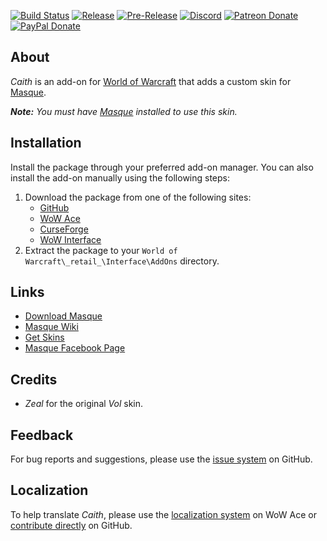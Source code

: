 [![Build Status](https://img.shields.io/travis/StormFX/Masque_Caith/master.svg?label=Build&style=flat-square)](https://travis-ci.org/StormFX/Masque_Caith)
[![Release](https://img.shields.io/github/release/StormFX/Masque_Caith.svg?label=Release&style=flat-square)](https://github.com/StormFX/Masque_Caith/releases)
[![Pre-Release](https://img.shields.io/github/tag-pre/StormFX/Masque_Caith.svg?label=Pre-Release&style=flat-square)](https://github.com/StormFX/Masque_Caith/releases)
[![Discord](https://img.shields.io/badge/Discord-StormFX-7289da.svg?style=flat-square)](https://discord.gg/Q2s9MD)
[![Patreon Donate](https://img.shields.io/badge/Patreon-Donate-f96854.svg?style=flat-square)](https://www.patreon.com/stormfx)
[![PayPal Donate](https://img.shields.io/badge/PayPal-Donate-009CDE.svg?style=flat-square)](https://www.paypal.com/cgi-bin/webscr?cmd=_s-xclick&hosted_button_id=EELAK9TC4W4KQ)

## About

_Caith_ is an add-on for [World of Warcraft](https://worldofwarcraft.com "World of Warcraft") that adds a custom skin for [Masque][].

_**Note:** You must have [Masque][] installed to use this skin._

## Installation

Install the package through your preferred add-on manager. You can also install the add-on manually using the following steps:

1. Download the package from one of the following sites:
    - [GitHub](https://github.com/StormFX/Masque_Caith "Download from GitHub")
    - [WoW Ace](https://www.wowace.com/projects/masque-caith "Download from WoW Ace")
    - [CurseForge](https://www.curseforge.com/wow/addons/masque-caith "Download from CurseForge")
    - [WoW Interface](https://www.wowinterface.com/downloads/info8869 "Download from WoW Interface")  
2. Extract the package to your `World of Warcraft\_retail_\Interface\AddOns` directory.

## Links

- [Download Masque][Masque]
- [Masque Wiki](https://github.com/StormFX/Masque/wiki "Masque Wiki")
- [Get Skins](https://github.com/StormFX/Masque/wiki/Skin-List "Masque Skin List")
- [Masque Facebook Page](https://www.facebook.com/masqueui "Masque on Facebook")

## Credits

- _Zeal_ for the original _Vol_ skin.

## Feedback

For bug reports and suggestions, please use the [issue system](https://github.com/StormFX/Masque_Caith/issues "Report an Issue") on GitHub.

## Localization

To help translate _Caith_, please use the [localization system](https://www.wowace.com/projects/masque-caith/localization "Translate on WoW Ace") on WoW Ace or [contribute directly](https://github.com/StormFX/Masque_Caith "Translate on GitHub") on GitHub.

[Masque]: https://www.wowace.com/projects/masque (Download Masque)
